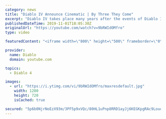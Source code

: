 ```yaml
---
category: news
title: "Diablo IV Announce Cinematic | By Three They Come"
excerpt: "Diablo IV takes place many years after the events of Diablo III, after millions have been slaughtered by the actions of the High Heavens and Burning Hells alike."
publishedDateTime: 2019-11-01T18:05:30Z
originalUrl: "https://youtube.com/watch?v=9bRWIdOMfro"
type: video

featuredContent: "<iframe width=\"800\" height=\"500\" frameborder=\"0\" src=\"https://www.youtube.com/embed/9bRWIdOMfro\" allow=\"accelerometer; autoplay; encrypted-media; gyroscope; picture-in-picture\" allowfullscreen></iframe>"

provider:
  name: Diablo
  domain: youtube.com

topics:
  - Diablo 4

images:
  - url: "https://i.ytimg.com/vi/9bRWIdOMfro/maxresdefault.jpg"
    width: 1280
    height: 720
    isCached: true

secured: "5p6b0NjrNoEzX93m/3PF5p9xVQc/80HL1uPnp8RRD1ayJj6KEGKpgRAc9LouqAMHo3dch+yadh256JcYSoAYvbK7ZmdVfbxk6cfQYv2gQgEHnl7Ki/U4Vzm9DQ5SrNBVq2alv9txAqg6MbKHWGUeEbtoRgImLgu0V6H3WlnBfAEaEzMjofqaFAXsm3Pp/K9cl2kSAe/Zf954A5YoSUeVyd0Avhqh+KTFkF1OOM3OBESSM7QE3dJaO7mazNSiobgR5s+kL/ku/hDdqrX6IiqOY0ywIpDoRb1qvJyM4Adh/mBAG8qqcZlyi8QjedQtMFuWsv91o2MZyGD1RMUnYwU6c+4Sqcl2/lxPn9cV85opNEePM/ybqiG09DB4I4k+gB2glvCRvfqpAVcBf5flNawLWox3YO78VvS2KiQcHz2luJtWxGNzlP/BzWPJiNyUb7ED;otovskAgpVz6qXbg335l0w=="
---
```


